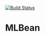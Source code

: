 [![Build Status](https://travis-ci.org/jt1796/JavaML.svg?branch=master)](https://travis-ci.org/jt1796/JavaML)

# MLBean
